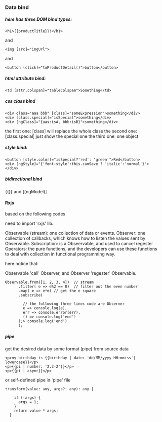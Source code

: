 
### Data bind

##### here has three DOM bind types:

```
<h1>{{productTitle}}!</h1>
```
and

```
<img [src]="imgUrl">
```
and

```
<button (click)="toProductDetail()">button</button>
```


##### html attribute bind:
```
<td [attr.colspan]="tableColspan">Something</td>
```

##### css class bind

```
<div class="aaa bbb" [class]="someExpression">something</div>
<div [class.special]="isSpecial">something</div>
<div [ngClass]="{aas:isA, bbb:isB}">something</div>
```

the first one: [class] will replace the whole class
the second one: [class.special] just show the special one
the third one: one object

##### style bind:

```
<button [style.color]="isSpecial?'red': 'green'">Red</button>
<div [ngStyle]="{'font-style':this.canSave ? 'italic':'normal'}"></div>
```


##### bidirectional bind

{{}} and [(ngModel)]

#### Rxjs

based on the following codes

need to import 'rxjs' lib.

Observable (stream): one collection of data or events.
Observer: one collection of callbacks, which knows how to listen the values sent by Observable.
Subscription: is a Obseervable, and used to cancel regester
Operators: the pure functions, and the developers can use these functions to deal with collection in functional programming way.

here notice that:

Observable 'call' Observer, and Observer 'regester' Observable.


```
Observable.from([1, 2, 3, 4])  // stream
      .filter( e => e%2 == 0)  // filter out the even number
      .map( e => e*e) // get the e square
      .subscribe(

        // the following three lines code are Observer
        e => console.log(e),
        err => console.error(err),
        () => console.log('end')
      );> console.log('end')
      );
```


##### pipe 

get the desired data by some format (pipe) from source data

```
<p>my birthday is {{birthday | date: 'dd/MM/yyyy HH:mm:ss'| lowercase}}</p>
<p>{{pi | number: '2.2-2'}}</p>
<p>{{pi | async}}</p>
```

or self-defined pipe in 'pipe' file

```
transform(value: any, args?: any): any {

    if (!args) {
      args = 1;
    }
    return value * args;
  }

```




































